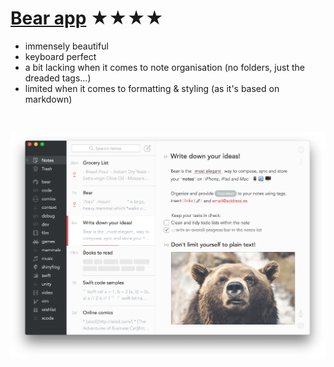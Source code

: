 # [Bear app](https://bear.app/) ★★★★


- immensely beautiful
- keyboard perfect
- a bit lacking when it comes to note organisation (no folders, just the dreaded tags...)
- limited when it comes to formatting & styling (as it's based on markdown)

<br>

![Screenshot](bear.png)
